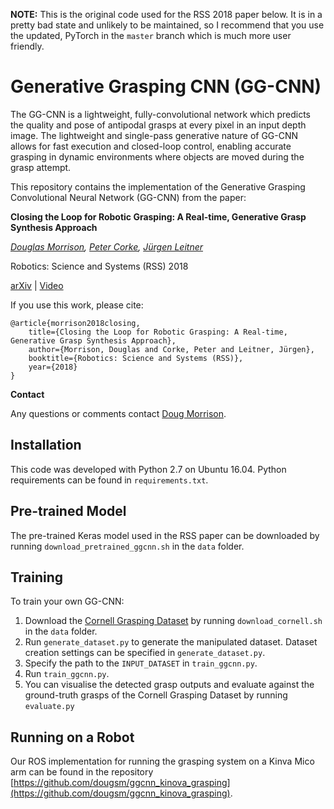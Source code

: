 **NOTE:** This is the original code used for the RSS 2018 paper below.  It is in a pretty bad state and unlikely to be maintained, so I recommend that you use the updated, PyTorch in the `master` branch which is much more user friendly.

# Generative Grasping CNN (GG-CNN)

The GG-CNN is a lightweight, fully-convolutional network which predicts the quality and pose of antipodal grasps at every pixel in an input depth image.  The lightweight and single-pass generative nature of GG-CNN allows for fast execution and closed-loop control, enabling accurate grasping in dynamic environments where objects are moved during the grasp attempt.

This repository contains the implementation of the Generative Grasping Convolutional Neural Network (GG-CNN) from the paper:

**Closing the Loop for Robotic Grasping: A Real-time, Generative Grasp Synthesis Approach**

*[Douglas Morrison](http://dougsm.com), [Peter Corke](http://petercorke.com), [Jürgen Leitner](http://juxi.net)*

Robotics: Science and Systems (RSS) 2018

[arXiv](https://arxiv.org/abs/1804.05172) | [Video](https://www.youtube.com/watch?v=7nOoxuGEcxA)

If you use this work, please cite:

```text
@article{morrison2018closing, 
	title={Closing the Loop for Robotic Grasping: A Real-time, Generative Grasp Synthesis Approach}, 
	author={Morrison, Douglas and Corke, Peter and Leitner, Jürgen}, 
	booktitle={Robotics: Science and Systems (RSS)}, 
	year={2018} 
}
```

**Contact**

Any questions or comments contact [Doug Morrison](mailto:doug.morrison@roboticvision.org).

## Installation

This code was developed with Python 2.7 on Ubuntu 16.04.  Python requirements can be found in `requirements.txt`.

## Pre-trained Model

The pre-trained Keras model used in the RSS paper can be downloaded by running `download_pretrained_ggcnn.sh` in the `data` folder.

## Training

To train your own GG-CNN:

1. Download the [Cornell Grasping Dataset](http://pr.cs.cornell.edu/grasping/rect_data/data.php) by running `download_cornell.sh` in the `data` folder.
2. Run `generate_dataset.py` to generate the manipulated dataset.  Dataset creation settings can be specified in `generate_dataset.py`.
3. Specify the path to the  `INPUT_DATASET` in `train_ggcnn.py`.
4. Run `train_ggcnn.py`. 
5. You can visualise the detected grasp outputs and evaluate against the ground-truth grasps of the Cornell Grasping Dataset by running `evaluate.py`

## Running on a Robot

Our ROS implementation for running the grasping system on a Kinva Mico arm can be found in the repository [https://github.com/dougsm/ggcnn_kinova_grasping](https://github.com/dougsm/ggcnn_kinova_grasping).
